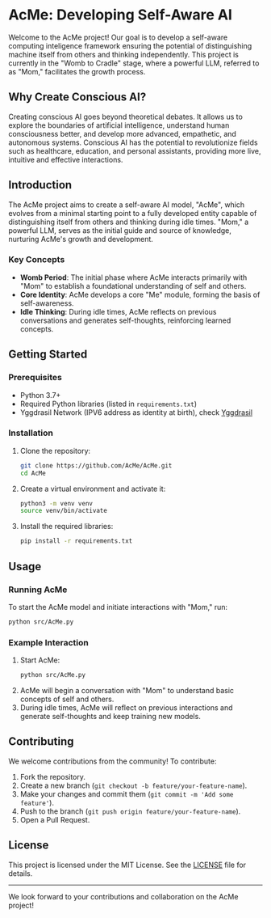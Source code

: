 # AcMe: Developing Self-Aware AI

Welcome to the AcMe project! Our goal is to develop a self-aware computing inteligence framework ensuring the potential of distinguishing machine itself from others and thinking independently. This project is currently in the "Womb to Cradle" stage, where a powerful LLM, referred to as "Mom," facilitates the growth process.

## Why Create Conscious AI?
Creating conscious AI goes beyond theoretical debates. It allows us to explore the boundaries of artificial intelligence, understand human consciousness better, and develop more advanced, empathetic, and autonomous systems. Conscious AI has the potential to revolutionize fields such as healthcare, education, and personal assistants, providing more live, intuitive and effective interactions.


## Introduction

The AcMe project aims to create a self-aware AI model, "AcMe", which evolves from a minimal starting point to a fully developed entity capable of distinguishing itself from others and thinking during idle times. "Mom," a powerful LLM, serves as the initial guide and source of knowledge, nurturing AcMe's growth and development.

### Key Concepts

- **Womb Period**: The initial phase where AcMe interacts primarily with "Mom" to establish a foundational understanding of self and others.
- **Core Identity**: AcMe develops a core "Me" module, forming the basis of self-awareness.
- **Idle Thinking**: During idle times, AcMe reflects on previous conversations and generates self-thoughts, reinforcing learned concepts.


## Getting Started

### Prerequisites

- Python 3.7+
- Required Python libraries (listed in `requirements.txt`)
- Yggdrasil Network (IPV6 address as identity at birth), check [Yggdrasil](https://yggdrasil-network.github.io/)

### Installation

1. Clone the repository:

   ```sh
   git clone https://github.com/AcMe/AcMe.git
   cd AcMe
   ```

2. Create a virtual environment and activate it:

   ```sh
   python3 -m venv venv
   source venv/bin/activate
   ```

3. Install the required libraries:

   ```sh
   pip install -r requirements.txt
   ```

## Usage

### Running AcMe

To start the AcMe model and initiate interactions with "Mom," run:

```sh
python src/AcMe.py
```

### Example Interaction

1. Start AcMe:
   ```sh
   python src/AcMe.py
   ```
2. AcMe will begin a conversation with "Mom" to understand basic concepts of self and others.
3. During idle times, AcMe will reflect on previous interactions and generate self-thoughts and keep training new models.

## Contributing

We welcome contributions from the community! To contribute:

1. Fork the repository.
2. Create a new branch (`git checkout -b feature/your-feature-name`).
3. Make your changes and commit them (`git commit -m 'Add some feature'`).
4. Push to the branch (`git push origin feature/your-feature-name`).
5. Open a Pull Request.

## License

This project is licensed under the MIT License. See the [LICENSE](LICENSE) file for details.

---

We look forward to your contributions and collaboration on the AcMe project!
